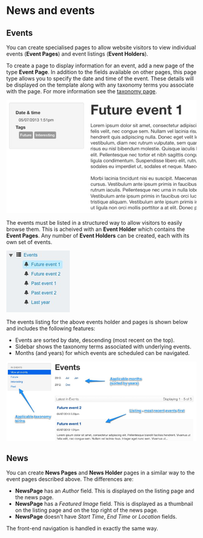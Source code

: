 # News and events

## Events

You can create specialised pages to allow website visitors to view individual events (**Event Pages**) and event
listings (**Event Holders**).

To create a page to display information for an event, add a new page of the type **Event Page**. In addition to the
fields available on other pages, this page type allows you to specify the date and time of the event. These
details will be displayed on the template along with any taxonomy terms you associate with the page. For more
information see the [taxonomy page](taxonomy).

![Event as shown on the site](_images/events-frontend.jpg)

The events must be listed in a structured way to allow visitors to easily browse them. This is acheived with an **Event
Holder** which contains the **Event Pages**. Any number of **Event Holders** can be created, each with its own set of
events.

![Event Holder structure](_images/events-holder-structure.jpg)

The events listing for the above events holder and pages is shown below and includes the following features:

* Events are sorted by date, descending (most recent on the top).
* Sidebar shows the taxonomy terms associated with underlying events.
* Months (and years) for which events are scheduled can be navigated.

![Event listing](_images/events-listing.jpg)

## News

You can create **News Pages** and **News Holder** pages in a similar way to the event pages described above. The
differences are:

 * **NewsPage** has an *Author* field. This is displayed on the listing page and the news page.
 * **NewsPage** has a *Featured Image* field. This is displayed as a thumbnail on the listing page and on the top right
of the news page.
 * **NewsPage** doesn't have *Start Time*, *End Time* or *Location* fields.

The front-end navigation is handled in exactly the same way.